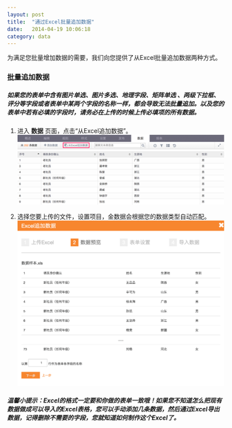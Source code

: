 ```yaml
---
layout: post
title:  "通过Excel批量追加数据"
date:   2014-04-19 10:06:18
category: data
---
```


为满足您批量增加数据的需要，我们向您提供了从Excel批量追加数据两种方式。

### 批量追加数据

##### 如果您的表单中含有图片单选、图片多选、地理字段、矩阵单选 、两级下拉框、评分等字段或者表单中某两个字段的名称一样，都会导致无法批量追加。以及您的表单中若有必填的字段时，请务必在上传的时候上传必填项的所有数据。


1. 进入 **数据** 页面，点击“从Excel追加数据”。
	![](/images/batch-add-1.png)

2. 选择您要上传的文件，设置项目，金数据会根据您的数据类型自动匹配。
	![](/images/batch-add-2.png)

##### 温馨小提示：Excel的格式一定要和你做的表单一致哦！如果您不知道怎么把现有数据做成可以导入的Excel表格，您可以手动添加几条数据，然后通过Excel导出数据，记得删除不需要的字段，您就知道如何制作这个Excel了。
